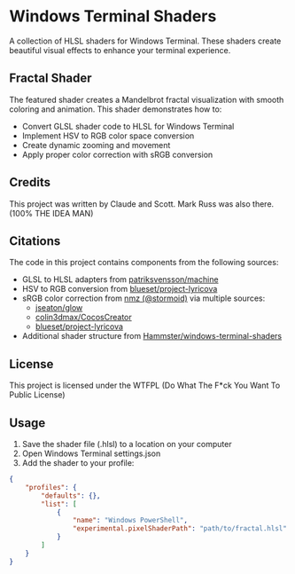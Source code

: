 # Windows Terminal Shaders

A collection of HLSL shaders for Windows Terminal. These shaders create beautiful visual effects to enhance your terminal experience.

## Fractal Shader

The featured shader creates a Mandelbrot fractal visualization with smooth coloring and animation. This shader demonstrates how to:

- Convert GLSL shader code to HLSL for Windows Terminal
- Implement HSV to RGB color space conversion 
- Create dynamic zooming and movement
- Apply proper color correction with sRGB conversion

## Credits

This project was written by Claude and Scott. Mark Russ was also there. (100% THE IDEA MAN)

## Citations

The code in this project contains components from the following sources:

- GLSL to HLSL adapters from [patriksvensson/machine](https://github.com/patriksvensson/machine/blob/35e7bc630a745366ef6dee0d7b4fb1497847ce58/windows/Terminal/Shaders/happy.hlsl)
- HSV to RGB conversion from [blueset/project-lyricova](https://github.com/blueset/project-lyricova/blob/396996b322cf78c32422c7af7f644c0bb8b4e51f/packages/jukebox/src/components/public/BackgroundCanvas/blur-album.ts)
- sRGB color correction from [nmz (@stormoid)](https://www.shadertoy.com/view/NdfyRM) via multiple sources:
  - [jseaton/glow](https://github.com/jseaton/glow/blob/eed52cab775e890029d15098a87dbfd0fa002f5a/shaders/spiralsurprise.glsl)
  - [colin3dmax/CocosCreator](https://github.com/colin3dmax/CocosCreator/blob/11dab639ecb69c57bf461da492e699589f335dab/Shader/assets/resources/Effect32.fs.glsl)
  - [blueset/project-lyricova](https://github.com/blueset/project-lyricova/blob/396996b322cf78c32422c7af7f644c0bb8b4e51f/packages/jukebox/src/components/public/BackgroundCanvas/monterey-wannabe.ts)
- Additional shader structure from [Hammster/windows-terminal-shaders](https://github.com/Hammster/windows-terminal-shaders/blob/066d6c5a04929466377b5c19882b0c1fd11f3f87/damask.hlsl)


## License

This project is licensed under the WTFPL (Do What The F*ck You Want To Public License)


## Usage

1. Save the shader file (.hlsl) to a location on your computer
2. Open Windows Terminal settings.json
3. Add the shader to your profile:

```json
{
    "profiles": {
        "defaults": {},
        "list": [
            {
                "name": "Windows PowerShell",
                "experimental.pixelShaderPath": "path/to/fractal.hlsl"
            }
        ]
    }
}
